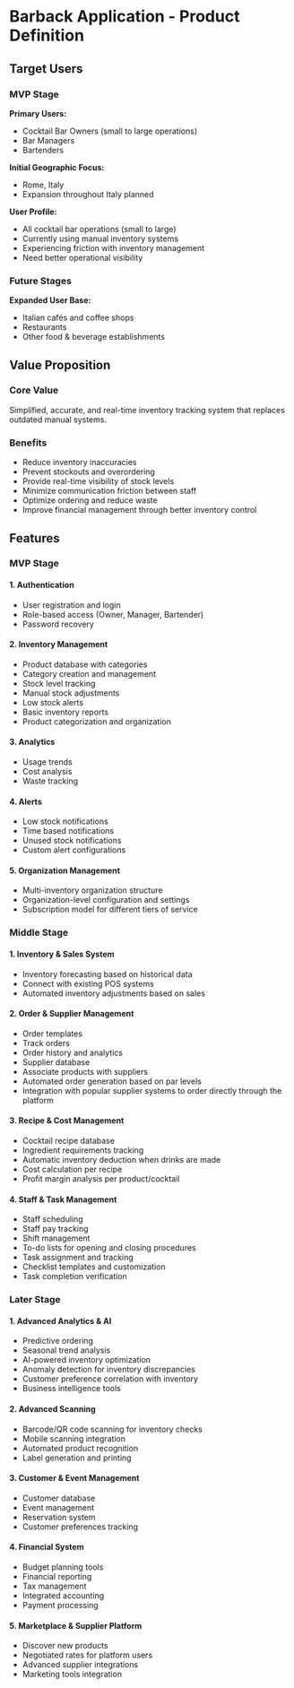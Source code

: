 # Barback Application - Product Definition

## Target Users

### MVP Stage
**Primary Users:**
- Cocktail Bar Owners (small to large operations)
- Bar Managers
- Bartenders

**Initial Geographic Focus:**
- Rome, Italy
- Expansion throughout Italy planned

**User Profile:**
- All cocktail bar operations (small to large)
- Currently using manual inventory systems
- Experiencing friction with inventory management
- Need better operational visibility

### Future Stages
**Expanded User Base:**
- Italian cafés and coffee shops
- Restaurants
- Other food & beverage establishments

## Value Proposition

### Core Value
Simplified, accurate, and real-time inventory tracking system that replaces outdated manual systems.

### Benefits
- Reduce inventory inaccuracies
- Prevent stockouts and overordering
- Provide real-time visibility of stock levels
- Minimize communication friction between staff
- Optimize ordering and reduce waste
- Improve financial management through better inventory control

## Features

### MVP Stage

#### 1. Authentication
- User registration and login
- Role-based access (Owner, Manager, Bartender)
- Password recovery

#### 2. Inventory Management
- Product database with categories
- Category creation and management
- Stock level tracking
- Manual stock adjustments
- Low stock alerts
- Basic inventory reports
- Product categorization and organization

#### 3. Analytics
- Usage trends
- Cost analysis
- Waste tracking

#### 4. Alerts
- Low stock notifications
- Time based notifications
- Unused stock notifications
- Custom alert configurations

#### 5. Organization Management
- Multi-inventory organization structure
- Organization-level configuration and settings
- Subscription model for different tiers of service

### Middle Stage

#### 1. Inventory & Sales System
- Inventory forecasting based on historical data
- Connect with existing POS systems
- Automated inventory adjustments based on sales

#### 2. Order & Supplier Management
- Order templates
- Track orders
- Order history and analytics
- Supplier database
- Associate products with suppliers
- Automated order generation based on par levels
- Integration with popular supplier systems to order directly through the platform

#### 3. Recipe & Cost Management
- Cocktail recipe database
- Ingredient requirements tracking
- Automatic inventory deduction when drinks are made
- Cost calculation per recipe
- Profit margin analysis per product/cocktail

#### 4. Staff & Task Management
- Staff scheduling
- Staff pay tracking
- Shift management
- To-do lists for opening and closing procedures
- Task assignment and tracking
- Checklist templates and customization
- Task completion verification

### Later Stage

#### 1. Advanced Analytics & AI
- Predictive ordering
- Seasonal trend analysis
- AI-powered inventory optimization
- Anomaly detection for inventory discrepancies
- Customer preference correlation with inventory
- Business intelligence tools

#### 2. Advanced Scanning
- Barcode/QR code scanning for inventory checks
- Mobile scanning integration
- Automated product recognition
- Label generation and printing

#### 3. Customer & Event Management
- Customer database
- Event management
- Reservation system
- Customer preferences tracking

#### 4. Financial System
- Budget planning tools
- Financial reporting
- Tax management
- Integrated accounting
- Payment processing

#### 5. Marketplace & Supplier Platform
- Discover new products
- Negotiated rates for platform users
- Advanced supplier integrations
- Marketing tools integration
